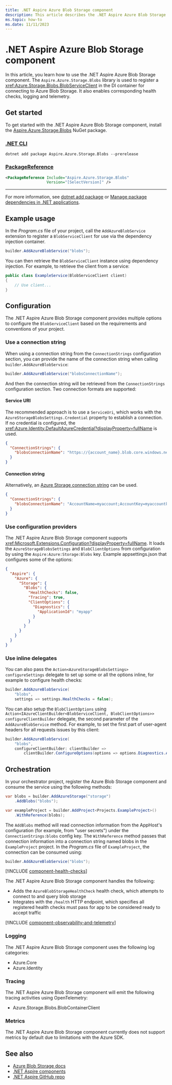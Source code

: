 ```yaml
---
title: .NET Aspire Azure Blob Storage component
description: This article describes the .NET Aspire Azure Blob Storage component features and capabilities.
ms.topic: how-to
ms.date: 11/11/2023
---
```


# .NET Aspire Azure Blob Storage component

In this article, you learn how to use the .NET Aspire Azure Blob Storage component. The `Aspire.Azure.Storage.Blobs` library is used to register a <xref:Azure.Storage.Blobs.BlobServiceClient> in the DI container for connecting to Azure Blob Storage. It also enables corresponding health checks, logging and telemetry.

## Get started

To get started with the .NET Aspire Azure Blob Storage component, install the [Aspire.Azure.Storage.Blobs](https://www.nuget.org/packages/Aspire.Azure.Storage.Blobs) NuGet package.

### [.NET CLI](#tab/dotnet-cli)

```dotnetcli
dotnet add package Aspire.Azure.Storage.Blobs --prerelease
```

### [PackageReference](#tab/package-reference)

```xml
<PackageReference Include="Aspire.Azure.Storage.Blobs"
                  Version="[SelectVersion]" />
```

---

For more information, see [dotnet add package](/dotnet/core/tools/dotnet-add-package.md) or [Manage package dependencies in .NET applications](/dotnet/core/tools/dependencies.md).

## Example usage

In the _Program.cs_ file of your project, call the `AddAzureBlobService` extension to register a `BlobServiceClient` for use via the dependency injection container.

```csharp
builder.AddAzureBlobService("blobs");
```

You can then retrieve the `BlobServiceClient` instance using dependency injection. For example, to retrieve the client from a service:

```csharp
public class ExampleService(BlobServiceClient client)
{
    // Use client...
}
```

## Configuration

The .NET Aspire Azure Blob Storage component provides multiple options to configure the `BlobServiceClient` based on the requirements and conventions of your project.

### Use a connection string

When using a connection string from the `ConnectionStrings` configuration section, you can provide the name of the connection string when calling `builder.AddAzureBlobService`:

```csharp
builder.AddAzureBlobService("blobsConnectionName");
```

And then the connection string will be retrieved from the `ConnectionStrings` configuration section. Two connection formats are supported:

#### Service URI

The recommended approach is to use a `ServiceUri`, which works with the `AzureStorageBlobsSettings.Credential` property to establish a connection. If no credential is configured, the <xref:Azure.Identity.DefaultAzureCredential?displayProperty=fullName> is used.

```json
{
  "ConnectionStrings": {
    "blobsConnectionName": "https://{account_name}.blob.core.windows.net/"
  }
}
```

#### Connection string

Alternatively, an [Azure Storage connection string](/azure/storage/common/storage-configure-connection-string) can be used.

```json
{
  "ConnectionStrings": {
    "blobsConnectionName": "AccountName=myaccount;AccountKey=myaccountkey"
  }
}
```

### Use configuration providers

The .NET Aspire Azure Blob Storage component supports <xref:Microsoft.Extensions.Configuration?displayProperty=fullName>. It loads the `AzureStorageBlobsSettings` and `BlobClientOptions` from configuration by using the `Aspire:Azure:Storage:Blobs` key. Example appsettings.json that configures some of the options:

```json
{
  "Aspire": {
    "Azure": {
      "Storage": {
        "Blobs": {
          "HealthChecks": false,
          "Tracing": true,
          "ClientOptions": {
            "Diagnostics": {
              "ApplicationId": "myapp"
            }
          }
        }
      }
    }
  }
}
```

### Use inline delegates

You can also pass the `Action<AzureStorageBlobsSettings> configureSettings` delegate to set up some or all the options inline, for example to configure health checks:

```csharp
builder.AddAzureBlobService(
    "blobs",
    settings => settings.HealthChecks = false);
```

You can also setup the `BlobClientOptions` using `Action<IAzureClientBuilder<BlobServiceClient, BlobClientOptions>> configureClientBuilder` delegate, the second parameter of the `AddAzureBlobService` method. For example, to set the first part of user-agent headers for all requests issues by this client:

```csharp
builder.AddAzureBlobService(
    "blobs",
    configureClientBuilder: clientBuilder => 
        clientBuilder.ConfigureOptions(options => options.Diagnostics.ApplicationId = "myapp"));
```

## Orchestration

In your orchestrator project, register the Azure Blob Storage component and consume the service using the following methods:

```csharp
var blobs = builder.AddAzureStorage("storage")
    .AddBlobs("blobs");

var exampleProject = builder.AddProject<Projects.ExampleProject>()
    .WithReference(blobs);
```

The `AddBlobs` method will read connection information from the AppHost's configuration (for example, from "user secrets") under the `ConnectionStrings:blobs` config key. The `WithReference` method passes that connection information into a connection string named blobs in the `ExampleProject` project. In the _Program.cs_ file of `ExampleProject`, the connection can be consumed using:

```csharp
builder.AddAzureBlobService("blobs");
```

[!INCLUDE [component-health-checks](../includes/component-health-checks.md)]

The .NET Aspire Azure Blob Storage component handles the following:

- Adds the `AzureBlobStorageHealthCheck` health check, which attempts to connect to and query blob storage
- Integrates with the `/health` HTTP endpoint, which specifies all registered health checks must pass for app to be considered ready to accept traffic

[!INCLUDE [component-observability-and-telemetry](../includes/component-observability-and-telemetry.md)]

### Logging

The .NET Aspire Azure Blob Storage component uses the following log categories:

- Azure.Core
- Azure.Identity

### Tracing

The .NET Aspire Azure Blob Storage component will emit the following tracing activities using OpenTelemetry:

- Azure.Storage.Blobs.BlobContainerClient

### Metrics

The .NET Aspire Azure Blob Storage component currently does not support metrics by default due to limitations with the Azure SDK.

## See also

- [Azure Blob Storage docs](/azure/storage/blobs/)
- [.NET Aspire components](../components-overview.md)
- [.NET Aspire GitHub repo](https://github.com/dotnet/aspire)
